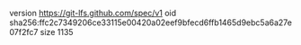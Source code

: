 version https://git-lfs.github.com/spec/v1
oid sha256:ffc2c7349206ce33115e00420a02eef9bfecd6ffb1465d9ebc5a6a27e07f2fc7
size 1135
